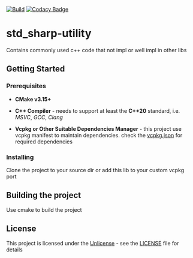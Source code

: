 [![Build](https://github.com/BlurringShadow/std_sharp-utility/actions/workflows/build.yml/badge.svg?branch=master)](https://github.com/BlurringShadow/std_sharp-utility/actions/workflows/build.yml)
[![Codacy Badge](https://app.codacy.com/project/badge/Grade/f08b08ddd5e146c69b39ac5001f06c6a)](https://www.codacy.com/gh/BlurringShadow/std_sharp-utility/dashboard?utm_source=github.com&amp;utm_medium=referral&amp;utm_content=BlurringShadow/std_sharp-utility&amp;utm_campaign=Badge_Grade)

# std_sharp-utility

Contains commonly used c++ code that not impl or well impl in other libs

## Getting Started

### Prerequisites

* **CMake v3.15+**

* **C++ Compiler** - needs to support at least the **C++20** standard, i.e. *MSVC*, *GCC*, *Clang*

* **Vcpkg or Other Suitable Dependencies Manager** - this project use vcpkg manifest to maintain dependencies. check the
  [vcpkg.json](https://github.com/BlurringShadow/std_sharp-utility/blob/master/vcpkg.json) for required dependencies

### Installing

Clone the project to your source dir or add this lib to your custom vcpkg port

## Building the project

Use cmake to build the project

## License

This project is licensed under the [Unlicense](https://unlicense.org/) - see the
[LICENSE](LICENSE) file for details

